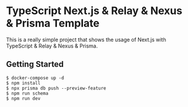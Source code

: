 # TypeScript Next.js & Relay & Nexus & Prisma Template

This is a really simple project that shows the usage of Next.js with TypeScript & Relay & Nexus & Prisma.

## Getting Started

```shell
$ docker-compose up -d
$ npm install
$ npx prisma db push --preview-feature
$ npm run schema
$ npm run dev
```
